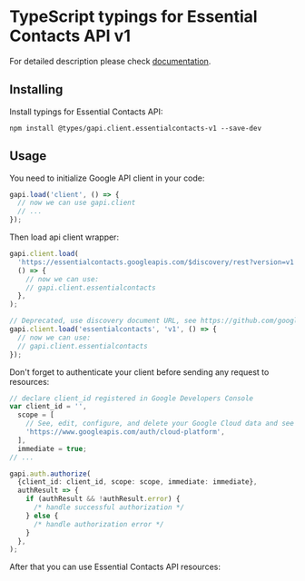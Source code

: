 # TypeScript typings for Essential Contacts API v1

For detailed description please check [documentation](https://cloud.google.com/essentialcontacts/docs/).

## Installing

Install typings for Essential Contacts API:

```
npm install @types/gapi.client.essentialcontacts-v1 --save-dev
```

## Usage

You need to initialize Google API client in your code:

```typescript
gapi.load('client', () => {
  // now we can use gapi.client
  // ...
});
```

Then load api client wrapper:

```typescript
gapi.client.load(
  'https://essentialcontacts.googleapis.com/$discovery/rest?version=v1',
  () => {
    // now we can use:
    // gapi.client.essentialcontacts
  },
);
```

```typescript
// Deprecated, use discovery document URL, see https://github.com/google/google-api-javascript-client/blob/master/docs/reference.md#----gapiclientloadname----version----callback--
gapi.client.load('essentialcontacts', 'v1', () => {
  // now we can use:
  // gapi.client.essentialcontacts
});
```

Don't forget to authenticate your client before sending any request to resources:

```typescript
// declare client_id registered in Google Developers Console
var client_id = '',
  scope = [
    // See, edit, configure, and delete your Google Cloud data and see the email address for your Google Account.
    'https://www.googleapis.com/auth/cloud-platform',
  ],
  immediate = true;
// ...

gapi.auth.authorize(
  {client_id: client_id, scope: scope, immediate: immediate},
  authResult => {
    if (authResult && !authResult.error) {
      /* handle successful authorization */
    } else {
      /* handle authorization error */
    }
  },
);
```

After that you can use Essential Contacts API resources: <!-- TODO: make this work for multiple namespaces -->

```typescript

```
